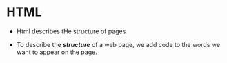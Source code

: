 # HTML

- Html  describes tHe structure of pages

- To describe the ***structure*** of a web page, we add code to the words we want to appear on the page.
